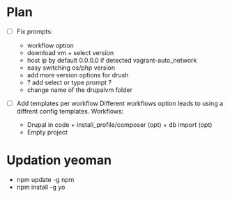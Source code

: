 # Plan

- [ ] Fix prompts:
	- workflow option
	- download vm + select version
	- host ip by default 0.0.0.0 if detected vagrant-auto_network
	- easy switching os/php version
	- add more version options for drush
	- ? add select or type prompt ?
	- change name of the drupalvm folder
	
- [ ] Add templates per workflow
	Different workflows option leads to using a diffrent config templates.
	Workflows:
	- Drupal in code + install_profile/composer (opt) + db import (opt)
	- Empty project

# Updation yeoman
- npm update -g npm
- npm install -g yo